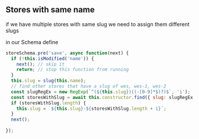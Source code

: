 ## Stores with same name

if we have multiple stores with same slug we need to assign them different slugs

in our Schema define 

```javascript
storeSchema.pre('save', async function(next) {
  if (!this.isModified('name')) {
    next(); // skip it
    return; // stop this function from running
  }
  this.slug = slug(this.name);
  // find other stores that have a slug of wes, wes-1, wes-2
  const slugRegEx = new RegExp(`^(${this.slug})((-[0-9]*$)?)$`, 'i');
  const storesWithSlug = await this.constructor.find({ slug: slugRegEx });
  if (storesWithSlug.length) {
    this.slug = `${this.slug}-${storesWithSlug.length + 1}`;
  }
  next();
 
});
```

  